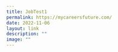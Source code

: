 ```yaml
---
title: JobTest1
permalink: https://mycareersfuture.com/
date: 2022-11-06
layout: link
description: ""
image: ""
---
```


